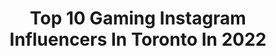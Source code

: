 ---
title: Top 10 Gaming Instagram Influencers In Toronto In 2022
description: >-
  Find top gaming Instagram influencers in Toronto in 2022. Most popular hashtags: #gaming #instagood #love #gamer.
platform: Instagram
hits: 9
text_top: Identify the best Instagram profiles on inBeat.
text_bottom: Our database holds 9 Instagram influencers like this in Toronto, Canada for you to work with.
profiles:
  - username: "ashmacgames"
    fullname: >-
      Ash Mac
    bio: >-
      🎮 Me play video game 🇨🇦 Toronto, Canada 🤓 Fortnite Code: ash_macc
    location: "Canada"
    followers: 3991
    engagement: 1626
    commentsToLikes: 0.141668
    id: ckapatraexfkc0i78nttlp8sm
    verified: false
    hashtags: "#gamer, #gamerlife, #gamergirl, #girlgamer"
  - username: "greenskull"
    fullname: >-
      Greenskull
    bio: >-
      Full-time content creator and video game guy from #Toronto. Currently addicted to: 😇 #Halo ☠️ #SeaofThieves
    location: "Canada"
    followers: 9242
    engagement: 322
    commentsToLikes: 0.042062
    id: ck14i3ib9dgj40i19l87ivx0j
    verified: false
    hashtags: "#halo, #ad, #gaming, #samsunginfluencer"
  - username: "alexotos"
    fullname: >-
      Alexander
    bio: >-
      🇨🇦 Toronto Tech Enthusiast 💡 CAN’T SAY x @spacecables
    location: "Canada"
    followers: 45524
    engagement: 579
    commentsToLikes: 0.066010
    id: ck0vxxr4219h00i19bhehj49d
    verified: false
    hashtags: "#mechanicalkeyboard, #pcmr, #artisankeycaps, #flatlay"
  - username: "yudoart"
    fullname: >-
      Justin
    bio: >-
      I like to design stickers! Climbing ❤️ Toronto 🇨🇦 ⬇️ Online Shop + Links ⬇️
    location: "Canada"
    followers: 23568
    engagement: 914
    commentsToLikes: 0.015253
    id: ck0u6dn231lee0i19icd9te81
    verified: false
    hashtags: "#drawtober, #adorable, #cuteartstyle, #vinylstickers"
  - username: "sparklingwinos"
    fullname: >-
      Sparkling Winos
    bio: >-
      We're Mike & Jeff! 👋 WSET 3🏅 Two 👬's blogging about all things bubbly! 🍾 Follow us to learn all about sparkling wine! 🥂 Latest Blog Post! ⬇️
    location: "Canada"
    followers: 32801
    engagement: 280
    commentsToLikes: 0.133262
    id: ck0u2kf4n03t50i199yna5am1
    verified: false
    hashtags: "#stayhome, #winetasting, #positivevibes, #spanishwine"
  - username: "canada_drew"
    fullname: >-
      DREW BARSNESS
    bio: >-
      LIVE ON TWITCH AT 6pm everyday! Hamilton 🏡 TikTok: Canada_Drew ➡️650k Biz Email: Drewbarsness@viralnation.com ⬇️LIVE ON TWITCH⬇️
    location: "Canada"
    followers: 18251
    engagement: 5647
    commentsToLikes: 0.041370
    id: ck5hgkixr39300i11jjvvlb3j
    verified: false
    hashtags: "#comedy, #minecraft, #cat, #comedymemes"
  - username: "pogoshinyhunter"
    fullname: >-
      POGOShinyHunter
    bio: >-
      Hunting for the shundo dex ✨💯😍 Yes I spoof, get over it 😅 No I don’t want to trade.. Visit link for Spoofing info 👻
    location: "Canada"
    followers: 13496
    engagement: 571
    commentsToLikes: 0.017183
    id: ck9hblp78he370j7879a9t55a
    verified: false
    hashtags: "#tutorials, #shinydunsparce, #pogonews, #throwbackchallenge"
  - username: "yandjii"
    fullname: >-
      YANDJI💋 (yan-gee)
    bio: >-
      ‘WAVY’ out on ALL platforms 💎 Your favourite trouble maker 😈 If not me, then who? Click below!
    location: "Canada"
    followers: 12867
    engagement: 1537
    commentsToLikes: 0.076818
    id: ckap5p95ocl1t0i78oxtkk7dh
    verified: false
    hashtags: "#exploremore, #youtuber, #youtubechannel, #artist"
  - username: "thaohuynhyt"
    fullname: >-
      Thao Huynh
    bio: >-
      YouTube Creator •Tech Enthusiast •Dance & Positivity
    location: "Canada"
    followers: 12665
    engagement: 1135
    commentsToLikes: 0.038880
    id: ck13bpj0kwjrx0i196tjt3yvt
    verified: false
    hashtags: "#beautiful, #smile, #pixel5, #life"
  - username: "vampx13"
    fullname: >-
      Amanda McKnight
    bio: >-
      Host at Top 10 Nerd / Gaming. Renegade Games Enthusiast. Avid RPGr. Actress. Cosplay model. 🏳️‍🌈 That nerdy weirdo. 🤓 👇 Other stuff 💕
    location: "Canada"
    followers: 13309
    engagement: 1048
    commentsToLikes: 0.027489
    id: ck135cy580ug20i19ij2x33dw
    verified: false
    hashtags: "#dork, #catan, #staynerdy, #wearyourmask"
---